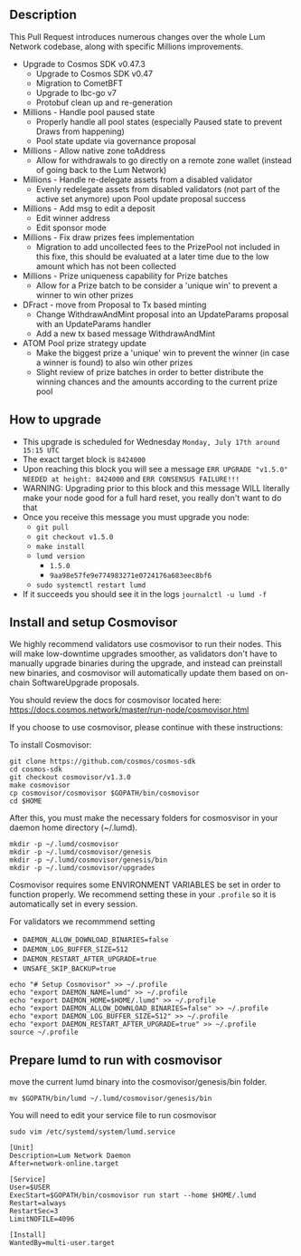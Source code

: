## Description

This Pull Request introduces numerous changes over the whole Lum Network codebase, along with specific Millions improvements.

- Upgrade to Cosmos SDK v0.47.3
  - Upgrade to Cosmos SDK v0.47
  - Migration to CometBFT
  - Upgrade to Ibc-go v7
  - Protobuf clean up and re-generation
- Millions - Handle pool paused state
  - Properly handle all pool states (especially Paused state to prevent Draws from happening)
  - Pool state update via governance proposal
- Millions - Allow native zone toAddress
  - Allow for withdrawals to go directly on a remote zone wallet (instead of going back to the Lum Network)
- Millions - Handle re-delegate assets from a disabled validator
  - Evenly redelegate assets from disabled validators (not part of the active set anymore) upon Pool update proposal success
- Millions - Add msg to edit a deposit
  - Edit winner address
  - Edit sponsor mode
- Millions - Fix draw prizes fees implementation
  - Migration to add uncollected fees to the PrizePool not included in this fixe, this should be evaluated at a later time due to the low amount which has not been collected
- Millions - Prize uniqueness capability for Prize batches
  - Allow for a Prize batch to be consider a 'unique win' to prevent a winner to win other prizes
- DFract - move from Proposal to Tx based minting
  - Change WithdrawAndMint proposal into an UpdateParams proposal with an UpdateParams handler
  - Add a new tx based message WithdrawAndMint
- ATOM Pool prize strategy update
  - Make the biggest prize a 'unique' win to prevent the winner (in case a winner is found) to also win other prizes
  - Slight review of prize batches in order to better distribute the winning chances and the amounts according to the current prize pool

## How to upgrade

- This upgrade is scheduled for Wednesday `Monday, July 17th around 15:15 UTC`
- The exact target block is `8424000`
- Upon reaching this block you will see a message `ERR UPGRADE "v1.5.0" NEEDED at height: 8424000` and `ERR CONSENSUS FAILURE!!!`
- WARNING: Upgrading prior to this block and this message WILL literally make your node good for a full hard reset, you really don't want to do that
- Once you receive this message you must upgrade you node:
  - `git pull`
  - `git checkout v1.5.0`
  - `make install`
  - `lumd version`
    - `1.5.0`
    - `9aa98e57fe9e774983271e0724176a683eec8bf6`
  - `sudo systemctl restart lumd`
- If it succeeds you should see it in the logs `journalctl -u lumd -f `

## Install and setup Cosmovisor

We highly recommend validators use cosmovisor to run their nodes. This will make low-downtime upgrades smoother,
as validators don't have to manually upgrade binaries during the upgrade, and instead can preinstall new binaries, and
cosmovisor will automatically update them based on on-chain SoftwareUpgrade proposals.

You should review the docs for cosmovisor located here: https://docs.cosmos.network/master/run-node/cosmovisor.html

If you choose to use cosmovisor, please continue with these instructions:

To install Cosmovisor:

```
git clone https://github.com/cosmos/cosmos-sdk
cd cosmos-sdk
git checkout cosmovisor/v1.3.0
make cosmovisor
cp cosmovisor/cosmovisor $GOPATH/bin/cosmovisor
cd $HOME
```

After this, you must make the necessary folders for cosmosvisor in your daemon home directory (~/.lumd).

```
mkdir -p ~/.lumd/cosmovisor
mkdir -p ~/.lumd/cosmovisor/genesis
mkdir -p ~/.lumd/cosmovisor/genesis/bin
mkdir -p ~/.lumd/cosmovisor/upgrades
```

Cosmovisor requires some ENVIRONMENT VARIABLES be set in order to function properly.  We recommend setting these in
your `.profile` so it is automatically set in every session.

For validators we recommmend setting
- `DAEMON_ALLOW_DOWNLOAD_BINARIES=false`
- `DAEMON_LOG_BUFFER_SIZE=512`
- `DAEMON_RESTART_AFTER_UPGRADE=true`
- `UNSAFE_SKIP_BACKUP=true`

```
echo "# Setup Cosmovisor" >> ~/.profile
echo "export DAEMON_NAME=lumd" >> ~/.profile
echo "export DAEMON_HOME=$HOME/.lumd" >> ~/.profile
echo "export DAEMON_ALLOW_DOWNLOAD_BINARIES=false" >> ~/.profile
echo "export DAEMON_LOG_BUFFER_SIZE=512" >> ~/.profile
echo "export DAEMON_RESTART_AFTER_UPGRADE=true" >> ~/.profile
source ~/.profile
```

## Prepare lumd to run with cosmovisor

move the current lumd binary into the cosmovisor/genesis/bin folder.

```
mv $GOPATH/bin/lumd ~/.lumd/cosmovisor/genesis/bin
```

You will need to edit your service file to run cosmovisor

`sudo vim /etc/systemd/system/lumd.service`
```
[Unit]
Description=Lum Network Daemon
After=network-online.target

[Service]
User=$USER
ExecStart=$GOPATH/bin/cosmovisor run start --home $HOME/.lumd
Restart=always
RestartSec=3
LimitNOFILE=4096

[Install]
WantedBy=multi-user.target
```
